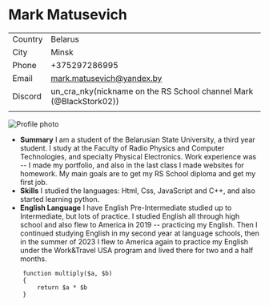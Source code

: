 # Mark Matusevich #

| | |
|-----|-------|
|Country| Belarus|
|City|Minsk|
|Phone| +375297286995|
|Email| mark.matusevich@yandex.by|
|Discord|un_cra_nky(nickname on the RS School channel Mark (@BlackStork02))|
| | |
![Profile photo](https://scontent-waw1-1.cdninstagram.com/v/t51.2885-19/397044331_1568501403681570_1690235646029406840_n.jpg?stp=dst-jpg_s150x150&_nc_ht=scontent-waw1-1.cdninstagram.com&_nc_cat=106&_nc_ohc=L_JEozcpEY8AX-avO7E&edm=ABmJApABAAAA&ccb=7-5&oh=00_AfDZtnjoNUVK3qNuh9SREYbvMk2XsdnFU94quso3Yam-1g&oe=655C0CED&_nc_sid=b41fef "Profile photo")

* __Summary__
    I am a student of the Belarusian State University, a third year student. I study at the Faculty of Radio Physics and Computer Technologies, and specialty Physical Electronics. Work experience was -- I made my portfolio, and also in the last class I made websites for homework. My main goals are to get my RS School diploma and get my first job.
* __Skills__
    I studied the languages: Html, Css, JavaScript and C++, and also started learning python.    
* __English Language__
    I have English Pre-Intermediate studied up to Intermediate, but lots of practice. I studied English all through high school and also flew to America in 2019 -- practicing my English. Then I continued studying English in my second year at language schools, then in the summer of 2023 I flew to America again to practice my English under the Work&Travel USA program and lived there for two and a half months. 

```
    function multiply($a, $b)
    {
        return $a * $b
    }
```
